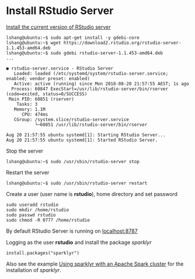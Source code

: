 # Install RStudio Server

[Install the current version of RStudio server](https://www.rstudio.com/products/rstudio/download-server/)
```commandline
lshang@ubuntu:~$ sudo apt-get install -y gdebi-core
lshang@ubuntu:~$ wget https://download2.rstudio.org/rstudio-server-1.1.453-amd64.deb
lshang@ubuntu:~$ sudo gdebi rstudio-server-1.1.453-amd64.deb
...

● rstudio-server.service - RStudio Server
   Loaded: loaded (/etc/systemd/system/rstudio-server.service; enabled; vendor preset: enabled)
   Active: active (running) since Mon 2018-08-20 21:57:55 AEST; 1s ago
  Process: 60847 ExecStart=/usr/lib/rstudio-server/bin/rserver (code=exited, status=0/SUCCESS)
 Main PID: 60851 (rserver)
    Tasks: 3
   Memory: 1.1M
      CPU: 474ms
   CGroup: /system.slice/rstudio-server.service
           └─60851 /usr/lib/rstudio-server/bin/rserver

Aug 20 21:57:55 ubuntu systemd[1]: Starting RStudio Server...
Aug 20 21:57:55 ubuntu systemd[1]: Started RStudio Server.
```

Stop the server
```commandline
lshang@ubuntu:~$ sudo /usr/sbin/rstudio-server stop
```

Restart the server
```commandline
lshang@ubuntu:~$ sudo /usr/sbin/rstudio-server restart
```

Create a user (user name is **rstudio**), home directory and set password
```commandline
sudo useradd rstudio
sudo mkdir /home/rstudio
sudo passwd rstudio
sudo chmod -R 0777 /home/rstudio
```

By default RStudio Server is running on [localhost:8787](localhost:8787)  

Logging as the user **rstudio** and install the package *sparklyr*
```commandline
install.packages("sparklyr")
```
Also see the example [Using sparklyr with an Apache Spark cluster](https://spark.rstudio.com/examples/yarn-cluster-emr/) for the installation of *sparklyr*.

